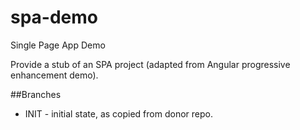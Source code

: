 # spa-demo
Single Page App Demo

Provide a stub of an SPA project
(adapted from Angular progressive enhancement demo).

##Branches

* INIT - initial state, as copied from donor repo.
